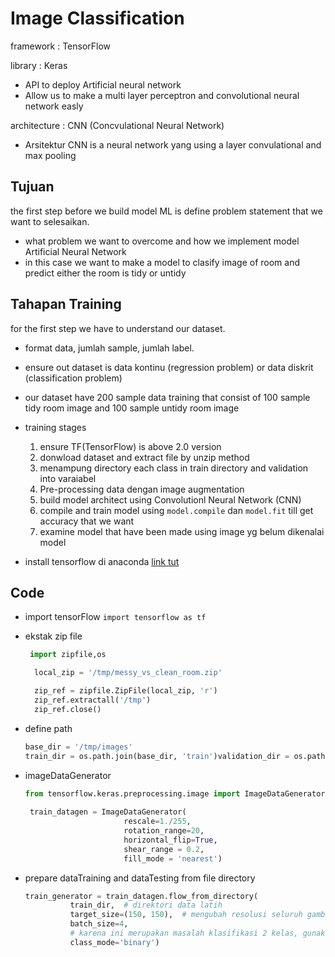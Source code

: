 # Image Classification 

framework : TensorFlow

library : Keras
- API to deploy Artificial neural network
- Allow us to make a multi layer perceptron and convolutional neural network easly

architecture : CNN (Concvulational Neural Network)
-	Arsitektur CNN is a neural network yang using a layer convulational and max pooling

## Tujuan
the first step before we build model ML is define problem statement that we want to selesaikan.
- what problem we want to overcome and how we implement model Artificial Neural Network
- in this case we want to make a model to clasify image of room and predict either the room is tidy or untidy 


## Tahapan Training
for the first step we have to understand our dataset.
- format data, jumlah sample, jumlah label.
- ensure out dataset is data kontinu (regression problem) or data diskrit (classification problem)
- our dataset have 200 sample data training that consist of 100 sample tidy room image and 100 sample untidy room image

- training stages 
   1. ensure TF(TensorFlow) is above 2.0 version 
   2. donwload dataset and extract file by unzip method
   3. menampung directory each class in train directory and validation into varaiabel
   4.  Pre-processing data dengan image augmentation
   5.  build model architect using Convolutionl Neural Network (CNN)
   6.  compile and train model using ``model.compile`` dan ``model.fit`` till get accuracy that we want
   7.  examine model that have been made using image yg belum dikenalai model


- install tensorflow di anaconda [link tut](https://www.youtube.com/watch?v=otzZRZtXlOs)


## Code

- import tensorFlow ``import tensorflow as tf``
- ekstak zip file
  ```py
   import zipfile,os

    local_zip = '/tmp/messy_vs_clean_room.zip'

    zip_ref = zipfile.ZipFile(local_zip, 'r')
    zip_ref.extractall('/tmp')
    zip_ref.close()
  ```
- define path
  ```py
  base_dir = '/tmp/images'
  train_dir = os.path.join(base_dir, 'train')validation_dir = os.path.join(base_dir, 'val')
  ```

- imageDataGenerator
  ```py
  from tensorflow.keras.preprocessing.image import ImageDataGenerator
     
   train_datagen = ImageDataGenerator(
                        rescale=1./255,
                        rotation_range=20,
                        horizontal_flip=True,
                        shear_range = 0.2,
                        fill_mode = 'nearest')
  ```

- prepare dataTraining and dataTesting from file directory
  ```py
  train_generator = train_datagen.flow_from_directory(
            train_dir,  # direktori data latih
            target_size=(150, 150),  # mengubah resolusi seluruh gambar menjadi 150x150 piksel
            batch_size=4,
            # karena ini merupakan masalah klasifikasi 2 kelas, gunakan class_mode = 'binary'
            class_mode='binary')
     
  ```

